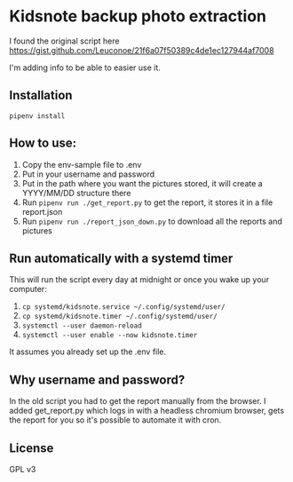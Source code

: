 # Kidsnote backup photo extraction

I found the original script here https://gist.github.com/Leuconoe/21f6a07f50389c4de1ec127944af7008

I'm adding info to be able to easier use it.

## Installation

```
pipenv install
```

## How to use:

1. Copy the env-sample file to .env
2. Put in your username and password
3. Put in the path where you want the pictures stored, it will create a YYYY/MM/DD structure there
4. Run `pipenv run ./get_report.py` to get the report, it stores it in a file report.json
5. Run `pipenv run ./report_json_down.py` to download all the reports and pictures

## Run automatically with a systemd timer

This will run the script every day at midnight or once you wake up your computer:

1. `cp systemd/kidsnote.service ~/.config/systemd/user/`
2. `cp systemd/kidsnote.timer ~/.config/systemd/user/`
3. `systemctl --user daemon-reload`
4. `systemctl --user enable --now kidsnote.timer`

It assumes you already set up the .env file.

## Why username and password?

In the old script you had to get the report manually from the browser.
I added get_report.py which logs in with a headless chromium browser,
gets the report for you so it's possible to automate it with cron.

## License

GPL v3
